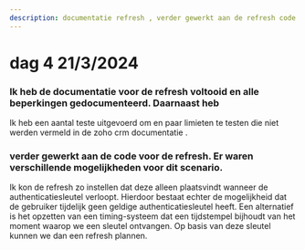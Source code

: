 ```yaml
---
description: documentatie refresh , verder gewerkt aan de refresh code
---
```


# dag 4 21/3/2024

### Ik heb de documentatie voor de refresh voltooid en alle beperkingen gedocumenteerd. Daarnaast heb&#x20;

Ik heb een aantal teste uitgevoerd om en paar limieten te testen die niet werden vermeld in de zoho crm documentatie .



### verder gewerkt aan de code voor de refresh. Er waren verschillende mogelijkheden voor dit scenario.&#x20;

Ik kon de refresh zo instellen dat deze alleen plaatsvindt wanneer de authenticatiesleutel verloopt. Hierdoor bestaat echter de mogelijkheid dat de gebruiker tijdelijk geen geldige authenticatiesleutel heeft. Een alternatief is het opzetten van een timing-systeem dat een tijdstempel bijhoudt van het moment waarop we een sleutel ontvangen. Op basis van deze sleutel kunnen we dan een refresh plannen.



